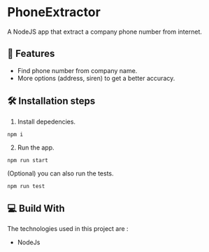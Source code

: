# PhoneExtractor
A NodeJS app that extract a company phone number from internet.

## 🚀 Features
- Find phone number from company name.
- More options (address, siren) to get a better accuracy.

## 🛠️ Installation steps
1. Install depedencies.
```
npm i
```
2. Run the app.
```
npm run start
```
(Optional) you can also run the tests.
```
npm run test
```

## 💻 Build With
The technologies used in this project are :
- NodeJs
